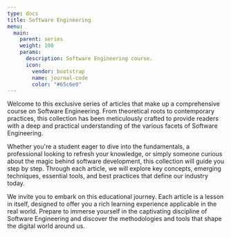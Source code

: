 ```yaml
---
type: docs
title: Software Engineering
menu:
  main:
    parent: series
    weight: 100
    params:
      description: Software Engineering course.
      icon:
        vendor: bootstrap
        name: journal-code
        color: "#65c6e0"
---
```


Welcome to this exclusive series of articles that make up a comprehensive course on Software Engineering. From theoretical roots to contemporary practices, this collection has been meticulously crafted to provide readers with a deep and practical understanding of the various facets of Software Engineering.

Whether you're a student eager to dive into the fundamentals, a professional looking to refresh your knowledge, or simply someone curious about the magic behind software development, this collection will guide you step by step. Through each article, we will explore key concepts, emerging techniques, essential tools, and best practices that define our industry today.

We invite you to embark on this educational journey. Each article is a lesson in itself, designed to offer you a rich learning experience applicable in the real world. Prepare to immerse yourself in the captivating discipline of Software Engineering and discover the methodologies and tools that shape the digital world around us.
